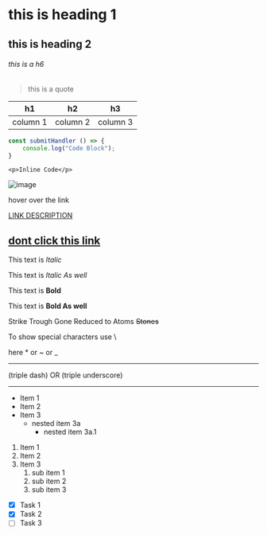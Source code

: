 # this is heading 1

## this is heading 2

###### this is a h6

<!-- Quote -->

> this is a quote

<!-- Table -->

| h1       | h2       | h3       |
| -------- | -------- | -------- |
| column 1 | column 2 | column 3 |

<!-- Code -->

```javascript
const submitHandler () => {
    console.log("Code Block");
}
```

`<p>Inline Code</p>`

<!-- Image -->

![image](https://picsum.photos/200/300)

<!-- Link -->

hover over the link

[LINK DESCRIPTION](https://www.google.com/)

## [dont click this link](https://www.youtube.com/watch?v=dQw4w9WgXcQ "I am warning you")

<!-- Text Decoration -->

This text is _Italic_

This text is _Italic As well_

This text is **Bold**

This text is **Bold As well**

Strike Trough Gone Reduced to Atoms ~~Stones~~

To show special characters use \

here \* or \~ or \_

<!-- Seperator -->

---

(triple dash)
OR
(triple underscore)

---

<!-- Unordered List -->

- Item 1
- Item 2
- Item 3
  - nested item 3a
    - nested item 3a.1

<!-- Ordered List -->

1. Item 1
1. Item 2
1. Item 3
   1. sub item 1
   1. sub item 2
   1. sub item 3

<!-- Task Lisk -->

- [x] Task 1
- [x] Task 2
- [ ] Task 3
